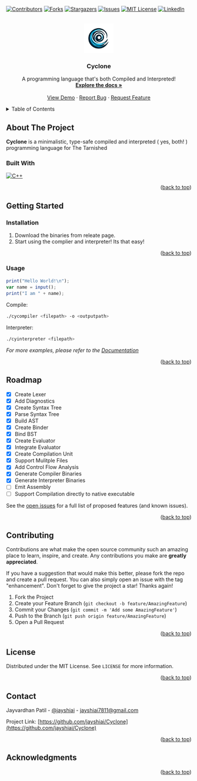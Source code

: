 <a id="readme-top"></a>

[![Contributors][contributors-shield]][contributors-url]
[![Forks][forks-shield]][forks-url]
[![Stargazers][stars-shield]][stars-url]
[![Issues][issues-shield]][issues-url]
[![MIT License][license-shield]][license-url]
[![LinkedIn][linkedin-shield]][linkedin-url]

<!-- PROJECT LOGO -->
<br />
<div align="center">
  <a href="https://github.com/jayshiai/Cyclone">
    <img src="logo.png" 
    style="background-color:#0d1117"
    alt="Logo" width="80" height="80">
  </a>

  <h3 align="center">Cyclone</h3>

  <p align="center">
    A programming language that's both Compiled and Interpreted!
    <br />
    <a href="https://cy.3dubs.in"><strong>Explore the docs »</strong></a>
    <br />
    <br />
    <a href="https://cy.3dubs.in/demo">View Demo</a>
    ·
    <a href="https://github.com/jayshiai/Cyclone/issues/new?labels=bug&template=bug-report---.md">Report Bug</a>
    ·
    <a href="https://github.com/jayshiai/Cyclone/issues/new?labels=enhancement&template=feature-request---.md">Request Feature</a>
  </p>
</div>

<!-- TABLE OF CONTENTS -->
<details>
  <summary>Table of Contents</summary>
  <ol>
    <li>
      <a href="#about-the-project">About The Project</a>
      <ul>
        <li><a href="#built-with">Built With</a></li>
      </ul>
    </li>
    <li>
      <a href="#getting-started">Getting Started</a>
      <ul>
        <li><a href="#installation">Installation</a></li>
        <li><a href="#usage">Usage</a></li>
      </ul>
    </li>
    <li><a href="#roadmap">Roadmap</a></li>
    <li><a href="#contributing">Contributing</a></li>
    <li><a href="#license">License</a></li>
    <li><a href="#contact">Contact</a></li>
    <li><a href="#acknowledgments">Acknowledgments</a></li>
  </ol>
</details>

<!-- ABOUT THE PROJECT -->

## About The Project

**Cyclone** is a minimalistic, type-safe compiled and interpreted ( yes, both! ) programming language for The Tarnished

### Built With

[![C++][C++]][cpp-url]

<p align="right">(<a href="#readme-top">back to top</a>)</p>

<!-- GETTING STARTED -->

## Getting Started

### Installation

1. Download the binaries from releate page.
2. Start using the complier and interpreter! Its that easy!

<p align="right">(<a href="#readme-top">back to top</a>)</p>

<!-- USAGE EXAMPLES -->

### Usage

```javascript
print("Hello World!\n");
var name = input();
print("I am " + name);
```

Compile:

```bash
./cycompiler <filepath> -o <outputpath>
```

Interpreter:

```bash
./cyinterpreter <filepath>
```

_For more examples, please refer to the [Documentation](https://cy.3dubs.in)_

<p align="right">(<a href="#readme-top">back to top</a>)</p>

<!-- ROADMAP -->

## Roadmap

- [x] Create Lexer
- [x] Add Diagnostics
- [x] Create Syntax Tree
- [x] Parse Syntax Tree
- [x] Build AST
- [x] Create Binder
- [x] Bind BST
- [x] Create Evaluator
- [x] Integrate Evaluator
- [x] Create Compilation Unit
- [x] Support Mulitple Files
- [x] Add Control Flow Analysis
- [x] Generate Compiler Binaries
- [x] Generate Interpreter Binaries
- [ ] Emit Assembly
- [ ] Support Compilation directly to native executable

See the [open issues](https://github.com/jayshiai/Cyclone/issues) for a full list of proposed features (and known issues).

<p align="right">(<a href="#readme-top">back to top</a>)</p>

<!-- CONTRIBUTING -->

## Contributing

Contributions are what make the open source community such an amazing place to learn, inspire, and create. Any contributions you make are **greatly appreciated**.

If you have a suggestion that would make this better, please fork the repo and create a pull request. You can also simply open an issue with the tag "enhancement".
Don't forget to give the project a star! Thanks again!

1. Fork the Project
2. Create your Feature Branch (`git checkout -b feature/AmazingFeature`)
3. Commit your Changes (`git commit -m 'Add some AmazingFeature'`)
4. Push to the Branch (`git push origin feature/AmazingFeature`)
5. Open a Pull Request

<p align="right">(<a href="#readme-top">back to top</a>)</p>

<!-- LICENSE -->

## License

Distributed under the MIT License. See `LICENSE` for more information.

<p align="right">(<a href="#readme-top">back to top</a>)</p>

<!-- CONTACT -->

## Contact

Jayvardhan Patil - [@jayshiai](https://www.reddit.com/user/jayshiai/) - jayshiai7811@gmail.com

Project Link: [https://github.com/jayshiai/Cyclone](https://github.com/jayshiai/Cyclone)

<p align="right">(<a href="#readme-top">back to top</a>)</p>

<!-- ACKNOWLEDGMENTS -->

## Acknowledgments

<p align="right">(<a href="#readme-top">back to top</a>)</p>

<!-- MARKDOWN LINKS & IMAGES -->
<!-- https://www.markdownguide.org/basic-syntax/#reference-style-links -->

[contributors-shield]: https://img.shields.io/github/contributors/jayshiai/Cyclone?style=plastic
[contributors-url]: https://github.com/jayshiai/Cyclone/graphs/contributors
[forks-shield]: https://img.shields.io/github/forks/jayshiai/Cyclone?style=plastic
[forks-url]: https://github.com/jayshiai/Cyclone/network/members
[stars-shield]: https://img.shields.io/github/stars/jayshiai/Cyclone.svg?style=plastic
[stars-url]: https://github.com/jayshiai/Cyclone/stargazers
[issues-shield]: https://img.shields.io/github/issues/jayshiai/Cyclone.svg?style=plastic
[issues-url]: https://github.com/jayshiai/Cyclone/issues
[license-shield]: https://img.shields.io/github/license/jayshiai/Cyclone.svg?style=plastic
[license-url]: https://github.com/jayshiai/Cyclone/blob/master/LICENSE
[linkedin-shield]: https://img.shields.io/badge/-LinkedIn-black.svg?style=plastic&logo=linkedin&colorB=555
[linkedin-url]: https://www.linkedin.com/in/jayvardhan-patil-419b9926b/
[cpp-url]: https://isocpp.org/
[C++]: https://img.shields.io/badge/c++-00599C?style=for-the-badge&logo=cplusplus&logoColor=white
